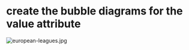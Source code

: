 # create the bubble diagrams for the value attribute

![european-leagues.jpg](european-leagues.jpg)

